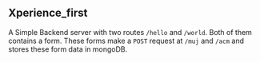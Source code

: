 ## Xperience_first
A Simple Backend server with two routes `/hello` and `/world`. Both of them contains a form. These forms make a `POST` request at `/muj` and `/acm` and stores these form data in mongoDB.
